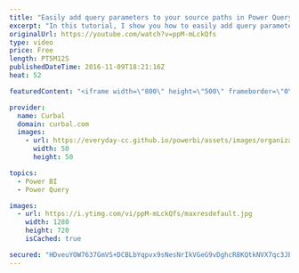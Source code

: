 ```yaml
---
title: "Easily add query parameters to your source paths in Power Query"
excerpt: "In this tutorial, I show you how to easily add query parameters into your source paths using the advance editor function.  Chapter  00:00 Intro 00:40 Add data into power bi 01:30 Create a parameter 03:30 Add the parameter using advance setting Done!  Looking for a download file? Go to our Download Center:"
originalUrl: https://youtube.com/watch?v=ppM-mLckQfs
type: video
price: Free
length: PT5M12S
publishedDateTime: 2016-11-09T18:21:16Z
heat: 52

featuredContent: "<iframe width=\"800\" height=\"500\" frameborder=\"0\" src=\"https://www.youtube.com/embed/ppM-mLckQfs\" allow=\"accelerometer; autoplay; encrypted-media; gyroscope; picture-in-picture\" allowfullscreen></iframe>"

provider:
  name: Curbal
  domain: curbal.com
  images:
    - url: https://everyday-cc.github.io/powerbi/assets/images/organizations/curbal.com-50x50.jpg
      width: 50
      height: 50

topics:
  - Power BI
  - Power Query

images:
  - url: https://i.ytimg.com/vi/ppM-mLckQfs/maxresdefault.jpg
    width: 1280
    height: 720
    isCached: true

secured: "HDveuYOW7637GmVS+DCBLbYqpvx9sNesNrIkVGeG9vDghcR8KQtkNVX7qc3JEIgZfHT8dm/EpfX+XT9XtnYt//dx4H6nY6G51KCNvmt8d79v5ss/BwMZQdIcTTAeCred6dzeWWd3gqE4dpARslQNElrylJHS1kofQ12bNHsHQPLvv80/Wnspf1sMUrP2PaC3oF51pEp3uC8RP+dXCsY0eI6BE3bCwJLGw4p+rRLTmpMxcoh9/hp+B544FJZw7/iyiXhx+OqXyFScz/Z2jGMC4i49jQ02eEwNtEM6Xy/AzNYkGY5EF+W+heRhxhgm9W3iU9qTAaa8B13jWnB6Sv0heSHI217bwD43C9GUTOiUm5sDg/aPg8Y2iXTXuG1MLt6zGJz0mfj9NuBYYI3hMPrx55FA/fqh42NsBvo1B12Ygv8=;8TshE1nRAR5e4K+Z6nfR9w=="
---
```


